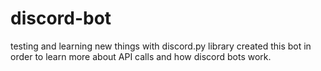 # discord-bot
testing and learning new things with discord.py library
created this bot in order to learn more about API calls and how discord bots work.
